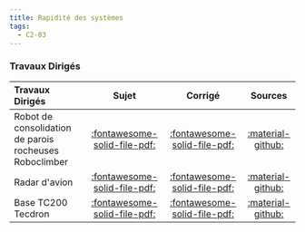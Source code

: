 ```yaml
---
title: Rapidité des systèmes 
tags:
  - C2-03
---
```


[comment]: <> (Généré automatiquement par ALL_PDF/make_markdown.py, creation_fichiers_activites)



### Travaux Dirigés 
 
| Travaux Dirigés | Sujet | Corrigé | Sources  | 
| :-------------- | :---: | :-----: | :------: | 
| Robot de consolidation de parois rocheuses Roboclimber | [:fontawesome-solid-file-pdf:](https://xpessoles-cpge.fr/pdf/Cy_02_Ch_02_TD_01_RobotClimber_Sujet.pdf) | [:fontawesome-solid-file-pdf:](https://xpessoles-cpge.fr/pdf/Cy_02_Ch_02_TD_01_RobotClimber_Corrige.pdf) | [:material-github:](https://github.com/xpessoles/PSI_Cy_02_PredictionPerfomances/tree/main/Chapitre_02_Rapidite/Cy_02_Ch_02_TD_01_RobotClimber) | 
| Radar d'avion | [:fontawesome-solid-file-pdf:](https://xpessoles-cpge.fr/pdf/Cy_02_Ch_02_TD_02_Radar_Sujet.pdf) | [:fontawesome-solid-file-pdf:](https://xpessoles-cpge.fr/pdf/Cy_02_Ch_02_TD_02_Radar_Corrige.pdf) | [:material-github:](https://github.com/xpessoles/PSI_Cy_02_PredictionPerfomances/tree/main/Chapitre_02_Rapidite/Cy_02_Ch_02_TD_02_Radar) | 
| Base TC200 Tecdron | [:fontawesome-solid-file-pdf:](https://xpessoles-cpge.fr/pdf/Cy_02_Ch_02_TD_03_TC200_Sujet.pdf) | [:fontawesome-solid-file-pdf:](https://xpessoles-cpge.fr/pdf/Cy_02_Ch_02_TD_03_TC200_Corrige.pdf) | [:material-github:](https://github.com/xpessoles/PSI_Cy_02_PredictionPerfomances/tree/main/Chapitre_02_Rapidite/Cy_02_Ch_02_TD_03_TC200) | 




